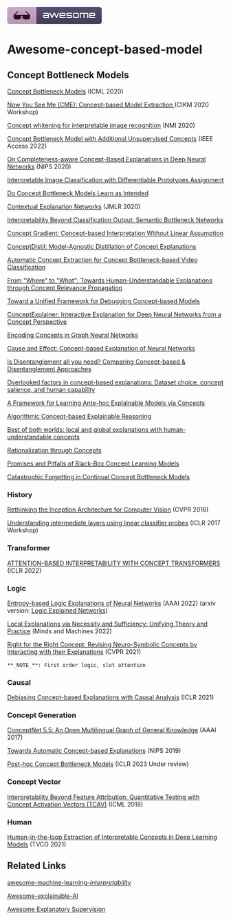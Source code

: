 [![Awesome](fig/awesome.svg)](https://github.com/Thea-Hsu/Awesome-concept-based-model)

# Awesome-concept-based-model



## Concept Bottleneck Models

[Concept Bottleneck Models](https://proceedings.mlr.press/v119/koh20a.html)  (ICML 2020)

[Now You See Me (CME): Concept-based Model Extraction ](http://mlg.eng.cam.ac.uk/adrian/AIMLAI20-CME.pdf) (CIKM 2020 Workshop)

[Concept whitening for interpretable image recognition](https://www.nature.com/articles/s42256-020-00265-z)  (NMI 2020)

[Concept Bottleneck Model with Additional Unsupervised Concepts](https://ieeexplore.ieee.org/iel7/6287639/9668973/09758745.pdf) (IEEE Access 2022)

[On Completeness-aware Concept-Based Explanations in Deep Neural Networks](https://proceedings.neurips.cc/paper/2020/file/ecb287ff763c169694f682af52c1f309-Paper.pdf) (NIPS 2020)

[Interpretable Image Classification with Differentiable Prototypes Assignment](https://arxiv.org/abs/2112.02902)

[Do Concept Bottleneck Models Learn as Intended](https://arxiv.org/abs/2105.04289)

[Contextual Explanation Networks](https://openreview.net/forum?id=HJUOHGWRb) (JMLR 2020)

[Interpretability Beyond Classification Output: Semantic Bottleneck Networks](https://arxiv.org/abs/1907.10882)

[Concept Gradient: Concept-based Interpretation Without Linear Assumption](https://openreview.net/forum?id=_01dDd3f78)

[ConceptDistil: Model-Agnostic Distillation of Concept Explanations](https://arxiv.org/abs/2205.03601)

[Automatic Concept Extraction for Concept Bottleneck-based Video Classification](https://arxiv.org/abs/2206.10129)

[From "Where" to "What": Towards Human-Understandable Explanations through Concept Relevance Propagation](https://arxiv.org/abs/2206.03208)

[Toward a Unified Framework for Debugging Concept-based Models](https://arxiv.org/abs/2109.11160)

[ConceptExplainer: Interactive Explanation for Deep Neural Networks from a Concept Perspective](https://arxiv.org/pdf/2204.01888)

[Encoding Concepts in Graph Neural Networks](http://arxiv.org/abs/2207.13586)

[Cause and Effect: Concept-based Explanation of Neural Networks](https://ieeexplore.ieee.org/document/9658985)

[Is Disentanglement all you need? Comparing Concept-based & Disentanglement Approaches](https://arxiv.org/abs/2104.06917)

[Overlooked factors in concept-based explanations: Dataset choice, concept salience, and human capability](http://arxiv.org/abs/2207.09615)

[A Framework for Learning Ante-hoc Explainable Models via Concepts](https://arxiv.org/abs/2108.11761)

[Algorithmic Concept-based Explainable Reasoning](https://arxiv.org/abs/2107.07493)

[Best of both worlds: local and global explanations with human-understandable concepts](https://arxiv.org/abs/2106.08641)

[Rationalization through Concepts](https://aclanthology.org/2021.findings-acl.68.pdf)

[Promises and Pitfalls of Black-Box Concept Learning Models](https://arxiv.org/abs/2106.13314)

[Catastrophic Forgetting in Continual Concept Bottleneck Models](https://link.springer.com/chapter/10.1007/978-3-031-13324-4_46)

### History 

[Rethinking the Inception Architecture for Computer Vision](https://www.computer.org/csdl/proceedings-article/cvpr/2016/8851c818/12OmNvrMUfG) (CVPR 2016)

[Understanding intermediate layers using linear classifier probes](https://arxiv.org/abs/1610.01644) (ICLR 2017 Workshop)

### Transformer

[ATTENTION-BASED INTERPRETABILITY WITH CONCEPT TRANSFORMERS](https://openreview.net/forum?id=kAa9eDS0RdO) (ICLR 2022)

### Logic

[Entropy-based Logic Explanations of Neural Networks](https://www.aaai.org/AAAI22Papers/AAAI-2935.BarbieroP.pdf) (AAAI 2022) (arxiv version: [Logic Explained Networks](https://arxiv.org/abs/2108.05149))

[Local Explanations via Necessity and Sufficiency: Unifying Theory and Practice](https://link.springer.com/article/10.1007/s11023-022-09598-7) (Minds and Machines 2022)

[Right for the Right Concept: Revising Neuro-Symbolic Concepts by Interacting with their Explanations](https://arxiv.org/pdf/2011.12854.pdf) (CVPR 2021) 

```
**_NOTE_**: First order logic, slot attention
```

### Causal

[Debiasing Concept-based Explanations with Causal Analysis](https://openreview.net/pdf?id=6puUoArESGp) (ICLR 2021)

### Concept Generation

[ConceptNet 5.5: An Open Multilingual Graph of General Knowledge](https://dl.acm.org/doi/10.5555/3298023.3298212) (AAAI 2017)

[Towards Automatic Concept-based Explanations](http://papers.neurips.cc/paper/9126-towards-automatic-concept-based-explanations.pdf) (NIPS 2019)

[Post-hoc Concept Bottleneck Models](https://arxiv.org/abs/2205.15480) (ICLR 2023 Under review)

### Concept Vector

[Interpretability Beyond Feature Attribution: Quantitative Testing with Concept Activation Vectors (TCAV)](https://proceedings.mlr.press/v80/kim18d/kim18d.pdf) (ICML 2018)

### Human

[Human-in-the-loop Extraction of Interpretable Concepts in Deep Learning Models](https://ieeexplore.ieee.org/document/9552218) (TVCG 2021)



## Related Links

[awesome-machine-learning-*interpretability* ](https://github.com/jphall663/awesome-machine-learning-interpretability)

[Awesome-explainable-AI](https://github.com/wangyongjie-ntu/Awesome-explainable-AI)

[Awesome Explanatory Supervision](https://github.com/stefanoteso/awesome-explanatory-supervision)

